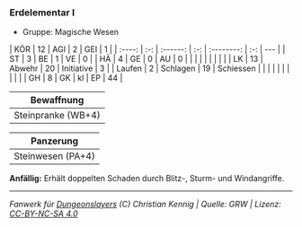 ### Erdelementar I

- Gruppe: Magische Wesen

|  KÖR   | 12  |   AGI    |  2  |    GEI     |  1  |
| :----: | :-: | :------: | :-: | :--------: | :-: | --- |
|   ST   |  3  |    BE    |  1  |     VE     |  0  |
|   HÄ   |  4  |    GE    |  0  |     AU     |  0  |
|        |     |          |     |            |     |     |
|   LK   | 13  |  Abwehr  | 20  | Initiative |  3  |
| Laufen |  2  | Schlagen | 19  | Schiessen  |     |
|        |     |          |     |            |     |     |
|   GH   |  8  |    GK    | kl  |     EP     | 44  |

|     Bewaffnung     |
| :----------------: |
| Steinpranke (WB+4) |

|     Panzerung     |
| :---------------: |
| Steinwesen (PA+4) |

**Anfällig:** Erhält doppelten Schaden durch Blitz-, Sturm- und Windangriffe.

---

_Fanwerk für [Dungeonslayers](https://www.dungeonslayers.net/) (C) Christian Kennig | Quelle: GRW | Lizenz: [CC-BY-NC-SA 4.0](https://creativecommons.org/licenses/by-nc-sa/4.0/deed.de)_
